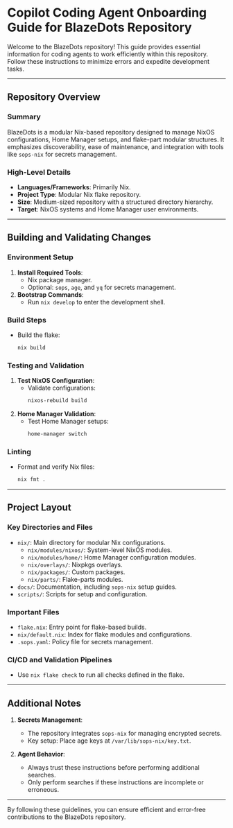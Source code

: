 # Copilot Coding Agent Onboarding Guide for BlazeDots Repository

Welcome to the BlazeDots repository! This guide provides essential information for coding agents to work efficiently within this repository. Follow these instructions to minimize errors and expedite development tasks.

---

## Repository Overview

### Summary
BlazeDots is a modular Nix-based repository designed to manage NixOS configurations, Home Manager setups, and flake-part modular structures. It emphasizes discoverability, ease of maintenance, and integration with tools like `sops-nix` for secrets management.

### High-Level Details
- **Languages/Frameworks**: Primarily Nix.
- **Project Type**: Modular Nix flake repository.
- **Size**: Medium-sized repository with a structured directory hierarchy.
- **Target**: NixOS systems and Home Manager user environments.

---

## Building and Validating Changes

### Environment Setup
1. **Install Required Tools**:
   - Nix package manager.
   - Optional: `sops`, `age`, and `yq` for secrets management.
2. **Bootstrap Commands**:
   - Run `nix develop` to enter the development shell.

### Build Steps
- Build the flake:
  ```bash
  nix build
  ```

### Testing and Validation
1. **Test NixOS Configuration**:
   - Validate configurations:
     ```bash
     nixos-rebuild build
     ```
2. **Home Manager Validation**:
   - Test Home Manager setups:
     ```bash
     home-manager switch
     ```

### Linting
- Format and verify Nix files:
  ```bash
  nix fmt .
  ```

---

## Project Layout

### Key Directories and Files
- `nix/`: Main directory for modular Nix configurations.
  - `nix/modules/nixos/`: System-level NixOS modules.
  - `nix/modules/home/`: Home Manager configuration modules.
  - `nix/overlays/`: Nixpkgs overlays.
  - `nix/packages/`: Custom packages.
  - `nix/parts/`: Flake-parts modules.
- `docs/`: Documentation, including `sops-nix` setup guides.
- `scripts/`: Scripts for setup and configuration.

### Important Files
- `flake.nix`: Entry point for flake-based builds.
- `nix/default.nix`: Index for flake modules and configurations.
- `.sops.yaml`: Policy file for secrets management.

### CI/CD and Validation Pipelines
- Use `nix flake check` to run all checks defined in the flake.

---

## Additional Notes

1. **Secrets Management**:
   - The repository integrates `sops-nix` for managing encrypted secrets.
   - Key setup: Place age keys at `/var/lib/sops-nix/key.txt`.

2. **Agent Behavior**:
   - Always trust these instructions before performing additional searches.
   - Only perform searches if these instructions are incomplete or erroneous.

---

By following these guidelines, you can ensure efficient and error-free contributions to the BlazeDots repository.